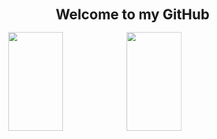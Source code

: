 <h1 align="center">Welcome to my GitHub</h1>


<img align="left" width="47%" height="200" src="https://github-readme-stats.vercel.app/api?username=YoruAlptraum&theme=tokyonight&show_icons=true&count_private=true&include_all_commits=true" />

<img align="left" width="47%" height="200" src="https://github-readme-stats.vercel.app/api/top-langs/?username=YoruAlptraum&layout=compact&hide=Yacc&theme=tokyonight" />
